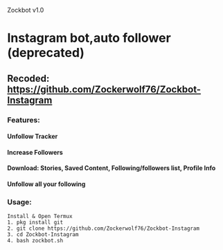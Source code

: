 Zockbot v1.0
# Instagram bot,auto follower (deprecated)
## Recoded: https://github.com/Zockerwolf76/Zockbot-Instagram
### Features:
#### Unfollow Tracker
#### Increase Followers
#### Download: Stories, Saved Content, Following/followers list, Profile Info
#### Unfollow all your following


### Usage:
```
Install & Open Termux
1. pkg install git
2. git clone https://github.com/Zockerwolf76/Zockbot-Instagram
3. cd Zockbot-Instagram
4. bash zockbot.sh
```
